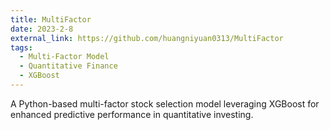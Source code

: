 ```yaml
---
title: MultiFactor
date: 2023-2-8
external_link: https://github.com/huangniyuan0313/MultiFactor
tags:
  - Multi-Factor Model
  - Quantitative Finance
  - XGBoost
---
```


A Python-based multi-factor stock selection model leveraging XGBoost for enhanced predictive performance in quantitative investing.

<!--more-->
